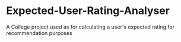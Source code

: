 # Expected-User-Rating-Analyser
A College project used as for calculating a user's expected rating for recommendation purposes

